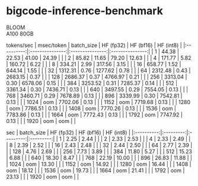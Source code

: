 # bigcode-inference-benchmark

BLOOM\
A100 80GB

tokens/sec | msec/token
| batch_size |    HF (fp32)    |    HF (bf16)    |    HF (int8)    |
|:----------:|:---------------:|:---------------:|:---------------:|
| 1          | 44.38 \| 22.53  | 41.00 \| 24.39  |                 |
| 2          | 85.82 \| 11.65  | 79.20 \| 12.63  |                 |
| 4          | 171.77 \| 5.82  | 160.72 \| 6.22  |                 |
| 8          | 334.21 \| 2.99  | 317.56 \| 3.15  |                 |
| 16         | 658.77 \| 1.52  | 644.14 \| 1.55  |                 |
| 32         | 1312.31 \| 0.76 | 1277.62 \| 0.78 |                 |
| 64         | 2312.48 \| 0.43 | 2683.15 \| 0.37 |                 |
| 128        | 2686.37 \| 0.37 | 4766.97 \| 0.21 |                 |
| 256        | 3313.04 \| 0.30 | 6578.06 \| 0.15 |                 |
| 384        | 3253.52 \| 0.31 | 7285.37 \| 0.14 |                 |
| 512        | 3361.34 \| 0.30 | 7436.71 \| 0.13 |                 |
| 640        | 3497.55 \| 0.29 | 7554.05 \| 0.13 |                 |
| 768        | 3460.71 \| 0.29 | 7678.89 \| 0.13 |                 |
| 896        | 3339.99 \| 0.30 | 7542.81 \| 0.13 |                 |
| 1024       | oom             | 7702.06 \| 0.13 |                 |
| 1152       | oom             | 7719.68 \| 0.13 |                 |
| 1280       | oom             | 7786.51 \| 0.13 |                 |
| 1408       | oom             | 7770.26 \| 0.13 |                 |
| 1536       | oom             | 7783.86 \| 0.13 |                 |
| 1664       | oom             | 7772.43 \| 0.13 |                 |
| 1792       | oom             | 7747.92 \| 0.13 |                 |
| 1920       | oom             | oom             |                 |

sec
| batch_size | HF (fp32) | HF (bf16) | HF (int8) |
|:----------:|:---------:|:---------:|:---------:|
| 1          | 2.25      | 2.44      |                    |
| 2          | 2.33      | 2.53      |                    |
| 4          | 2.33      | 2.49      |                    |
| 8          | 2.39      | 2.52      |                    |
| 16         | 2.43      | 2.48      |                    |
| 32         | 2.44      | 2.50      |                    |
| 64         | 2.77      | 2.39      |                    |
| 128        | 4.76      | 2.69      |                    |
| 256        | 7.73      | 3.89      |                    |
| 384        | 11.80     | 5.27      |                    |
| 512        | 15.23     | 6.88      |                    |
| 640        | 18.30     | 8.47      |                    |
| 768        | 22.19     | 10.00     |                    |
| 896        | 26.83     | 11.88     |                    |
| 1024       | oom       | 13.30     |                    |
| 1152       | oom       | 14.92     |                    |
| 1280       | oom       | 16.44     |                    |
| 1408       | oom       | 18.12     |                    |
| 1536       | oom       | 19.73     |                    |
| 1664       | oom       | 21.41     |                    |
| 1792       | oom       | 23.13     |                    |
| 1920       | oom       | oom       |                    |